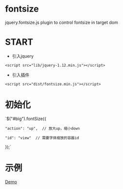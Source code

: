 # fontsize
jquery.fontsize.js plugin to control fontsize in target dom

# START

- 引入jquery

`<script src="lib/jquery-1.12.min.js"></script>`

- 引入插件

`<script src="dist/fontsize.min.js"></script>`

# 初始化

`$("#big").fontSize({

    "action": "up",  // 放大up，缩小down
    
    "id": "view"  // 需要字体缩放的容器id
});`

# 示例

[Demo](./index.html)
